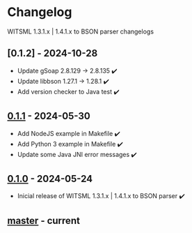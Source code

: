 # Changelog
WITSML 1.3.1.x | 1.4.1.x to BSON parser changelogs

## [0.1.2] - 2024-10-28
- Update gSoap 2.8.129 -> 2.8.135 ✔️
- Update libbson 1.27.1 -> 1.28.1 ✔️
- Add version checker to Java test ✔️

## [0.1.1] - 2024-05-30
- Add NodeJS example in Makefile ✔️
- Add Python 3 example in Makefile ✔️
- Update some Java JNI error messages ✔️

## [0.1.0] - 2024-05-24
- Inicial release of WITSML 1.3.1.x | 1.4.1.x to BSON parser ✔️

## [master] - current

[0.1.1]: https://github.com/devfabiosilva/witsml21parser/tree/v0.1.1
[0.1.0]: https://github.com/devfabiosilva/witsml21parser/tree/v0.1.0
[master]: https://github.com/devfabiosilva/witsmlparser/tree/master

